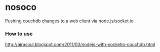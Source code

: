 nosoco
=========

Pushing couchdb changes to a web client via node.js/socket.io

### How to use

<a target="_blank" href="http://airasoul.blogspot.com/2011/03/nodejs-with-socketio-couchdb.html">http://airasoul.blogspot.com/2011/03/nodejs-with-socketio-couchdb.html</a>

